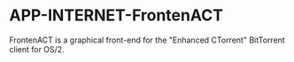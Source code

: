 APP-INTERNET-FrontenACT
=======================

FrontenACT is a graphical front-end for the "Enhanced CTorrent" BitTorrent client for OS/2.
